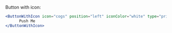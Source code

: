 Button with icon:

```jsx
<ButtonWithIcon icon="cogs" position="left" iconColor="white" type="primary" size="big">
      Push Me
</ButtonWithIcon>
